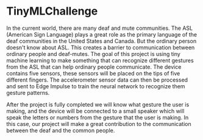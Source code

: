 # TinyMLChallenge
In the current world, there are many deaf and mute communities. The ASL (American Sign Language) plays a great role as the primary language of the deaf communities in the United States and Canada. But the ordinary person doesn't know about ASL. This creates a barrier to communication between ordinary people and deaf-mutes.
The goal of this project is using tiny machine learning to make something that can recognize different gestures from the ASL that can help ordinary people communicate. The device contains five sensors, these sensors will be placed on the tips of five different fingers. The accelerometer sensor data can then be processed and sent to Edge Impulse to train the neural network to recognize them gesture patterns. 

After the project is fully completed we will know what gesture the user is making, and the device will be connected to a small speaker which will speak the letters or numbers from the gesture that the user is making. In this case, our project will make a great contribution to the communication between the deaf and the common people.
